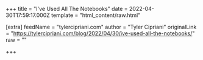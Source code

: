 
+++
title = "I've Used All The Notebooks"
date = 2022-04-30T17:59:17.000Z
template = "html_content/raw.html"

[extra]
feedName = "tylercipriani.com"
author = "Tyler Cipriani"
originalLink = "https://tylercipriani.com/blog/2022/04/30/ive-used-all-the-notebooks/"
raw = ""

+++

